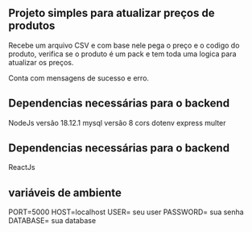 ## Projeto simples para atualizar preços de produtos

Recebe um arquivo CSV e com base nele pega o preço e o codigo do produto, verifica se o produto é um pack e tem toda uma logica para atualizar os preços.

Conta com mensagens de sucesso e erro.

## Dependencias necessárias para o backend
NodeJs versão 18.12.1
mysql versão 8
cors
dotenv
express
multer

## Dependencias necessárias para o backend
ReactJs

## variáveis de ambiente
PORT=5000
HOST=localhost
USER= seu user
PASSWORD= sua senha
DATABASE= sua database
